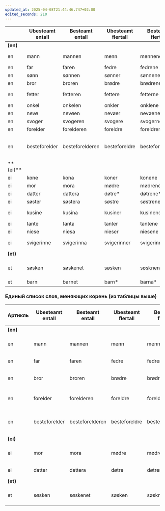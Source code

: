 ```yaml
---
updated_at: 2025-04-08T21:44:46.747+02:00
edited_seconds: 210
---
```


|           | Ubesteamt entall | Besteamt entall | Ubesteamt flertall | Besteamt flertall | Перевод                             |
| --------- | ---------------- | --------------- | ------------------ | ----------------- | ----------------------------------- |
| **(en)**  |                  |                 |                    |                   |                                     |
| en        | mann             | mannen          | menn               | mennene           | мужчина, человек                    |
| en        | far              | faren           | fedre              | fedrene           | отец                                |
| en        | sønn             | sønnen          | sønner             | sønnene           | сын                                 |
| en        | bror             | broren          | brødre             | brødrene          | брат                                |
| en        | fetter           | fetteren        | fettere            | fetterne          | двоюродный брат                     |
| en        | onkel            | onkelen         | onkler             | onklene           | дядя                                |
| en        | nevø             | nevøen          | nevøer             | nevøene           | племянник                           |
| en        | svoger           | svogeren        | svogere            | svogerne          | зять, шурин                         |
| en        | forelder         | forelderen      | foreldre           | foreldrene        | родитель                            |
| en        | besteforelder    | besteforelderen | besteforeldre      | besteforeldrene   | бабушка/дедушка (родитель родителя) |
| ** (ei)** |                  |                 |                    |                   |                                     |
| ei        | kone             | kona            | koner              | konene            | жена                                |
| ei        | mor              | mora            | mødre              | mødrene           | мать                                |
| ei        | datter           | dattera         | døtre*             | døtrene*          | дочь                                |
| ei        | søster           | søstera         | søstre             | søstrene          | сестра                              |
| ei        | kusine           | kusina          | kusiner            | kusinene          | двоюродная сестра                   |
| ei        | tante            | tanta           | tanter             | tantene           | тётя                                |
| ei        | niese            | niesa           | nieser             | niesene           | племянница                          |
| ei        | svigerinne       | svigerinna      | svigerinner        | svigerinnene      | невестка, золовка                   |
| **(et)**  |                  |                 |                    |                   |                                     |
| et        | søsken           | søskenet        | søsken             | søsknene          | братья и сёстры (собирательно)      |
| et        | barn             | barnet          | barn*              | barna*            | ребёнок                             |


### Единый список слов, меняющих корень (из  таблицы выше)

| Артикль  | Ubesteamt entall | Besteamt entall | Ubesteamt flertall | Besteamt flertall | Примечание (изменение корня)              |
| -------- | ---------------- | --------------- | ------------------ | ----------------- | ----------------------------------------- |
| **(en)** |                  |                 |                    |                   |                                           |
| en       | mann             | mannen          | menn               | mennene           | "mann" → "menn" (a → e)                   |
| en       | far              | faren           | fedre              | fedrene           | "far" → "fedre" (a → e)                   |
| en       | bror             | broren          | brødre             | brødrene          | "bror" → "brødre" (o → ø)                 |
| en       | forelder         | forelderen      | foreldre           | foreldrene        | "forelder" → "foreldre" (e → ø)           |
| en       | besteforelder    | besteforelderen | besteforeldre      | besteforeldrene   | "besteforelder" → "besteforeldre" (e → ø) |
| **(ei)** |                  |                 |                    |                   |                                           |
| ei       | mor              | mora            | mødre              | mødrene           | "mor" → "mødre" (o → ø)                   |
| ei       | datter           | dattera         | døtre              | døtrene           | "datter" → "døtre" (a → ø)                |
| **(et)** |                  |                 |                    |                   |                                           |
| et       | søsken           | søskenet        | søsken             | søsknene          | Не меняет корень, но форма особая         |
